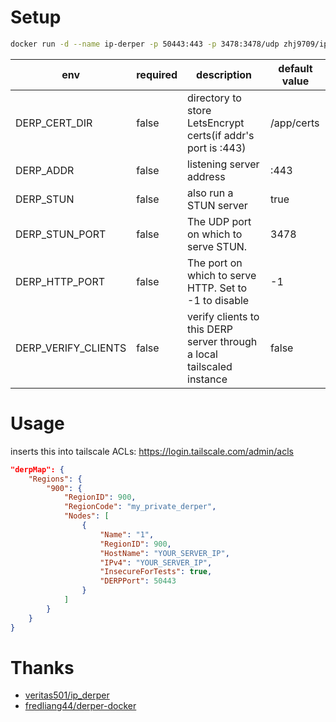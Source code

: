 # Setup

```bash
docker run -d --name ip-derper -p 50443:443 -p 3478:3478/udp zhj9709/ip-derper
```

| env                 | required | description                                                            | default value     |
| ------------------- | -------- | ---------------------------------------------------------------------- | ----------------- |
| DERP_CERT_DIR       | false    | directory to store LetsEncrypt certs(if addr's port is :443)           | /app/certs        |
| DERP_ADDR           | false    | listening server address                                               | :443              |
| DERP_STUN           | false    | also run a STUN server                                                 | true              |
| DERP_STUN_PORT      | false    | The UDP port on which to serve STUN.                                   | 3478              |
| DERP_HTTP_PORT      | false    | The port on which to serve HTTP. Set to -1 to disable                  | -1                |
| DERP_VERIFY_CLIENTS | false    | verify clients to this DERP server through a local tailscaled instance | false             |

# Usage

inserts this into tailscale ACLs: https://login.tailscale.com/admin/acls
```json
"derpMap": {
    "Regions": {
        "900": {
            "RegionID": 900,
            "RegionCode": "my_private_derper",
            "Nodes": [
                {
                    "Name": "1",
                    "RegionID": 900,
                    "HostName": "YOUR_SERVER_IP",
                    "IPv4": "YOUR_SERVER_IP",
                    "InsecureForTests": true,
                    "DERPPort": 50443
                }
            ]
        }
    }
}
```

# Thanks

- [veritas501/ip_derper](https://github.com/veritas501/ip_derper)  
- [fredliang44/derper-docker](https://github.com/fredliang44/derper-docker)
